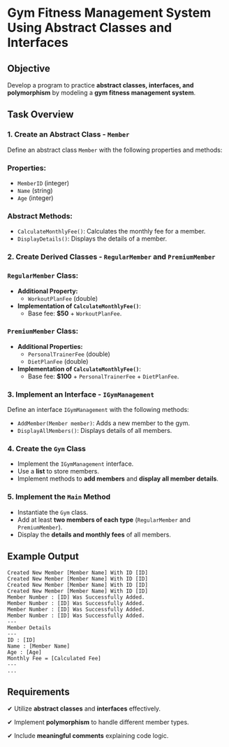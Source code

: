# **Gym Fitness Management System Using Abstract Classes and Interfaces**

## **Objective**

Develop a program to practice **abstract classes, interfaces, and polymorphism** by modeling a **gym fitness management system**.

## **Task Overview**

### **1. Create an Abstract Class - `Member`**

Define an abstract class `Member` with the following properties and methods:

### **Properties:**

- `MemberID` (integer)
- `Name` (string)
- `Age` (integer)

### **Abstract Methods:**

- `CalculateMonthlyFee()`: Calculates the monthly fee for a member.
- `DisplayDetails()`: Displays the details of a member.

### **2. Create Derived Classes - `RegularMember` and `PremiumMember`**

### **`RegularMember` Class:**

- **Additional Property:**
  - `WorkoutPlanFee` (double)
- **Implementation of `CalculateMonthlyFee()`**:
  - Base fee: **$50** + `WorkoutPlanFee`.

### **`PremiumMember` Class:**

- **Additional Properties:**
  - `PersonalTrainerFee` (double)
  - `DietPlanFee` (double)
- **Implementation of `CalculateMonthlyFee()`**:
  - Base fee: **$100** + `PersonalTrainerFee` + `DietPlanFee`.

### **3. Implement an Interface - `IGymManagement`**

Define an interface `IGymManagement` with the following methods:

- `AddMember(Member member)`: Adds a new member to the gym.
- `DisplayAllMembers()`: Displays details of all members.

### **4. Create the `Gym` Class**

- Implement the `IGymManagement` interface.
- Use a **list** to store members.
- Implement methods to **add members** and **display all member details**.

### **5. Implement the `Main` Method**

- Instantiate the `Gym` class.
- Add at least **two members of each type** (`RegularMember` and `PremiumMember`).
- Display the **details and monthly fees** of all members.

## **Example Output**

```
Created New Member [Member Name] With ID [ID]
Created New Member [Member Name] With ID [ID]
Created New Member [Member Name] With ID [ID]
Created New Member [Member Name] With ID [ID]
Member Number : [ID] Was Successfully Added.
Member Number : [ID] Was Successfully Added.
Member Number : [ID] Was Successfully Added.
Member Number : [ID] Was Successfully Added.
---
Member Details
---
ID : [ID]
Name : [Member Name]
Age : [Age]
Monthly Fee = [Calculated Fee]
---
...
```

## **Requirements**

✔ Utilize **abstract classes** and **interfaces** effectively.

✔ Implement **polymorphism** to handle different member types.

✔ Include **meaningful comments** explaining code logic.
